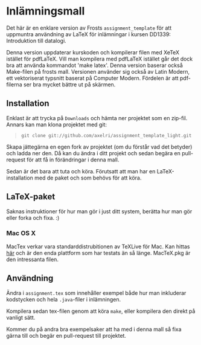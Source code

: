 # Inlämningsmall

Det här är en enklare version av Frosts `assignment_template` för att uppmuntra användning av LaTeX för inlämningar i kursen DD1339: Introduktion till datalogi.

Denna version uppdaterar kurskoden och kompilerar filen med XeTeX istället för pdfLaTeX. Vill man kompilera med pdfLaTeX istället går det dock bra att använda kommandot 'make latex'. Denna version baserar också Make-filen på frosts mall. Versionen använder sig också av Latin Modern, ett vektoriserat typsnitt baserat på Computer Modern. Fördelen är att pdf-filerna ser bra mycket bättre ut på skärmen.

## Installation

Enklast är att trycka på `Downloads` och hämta ner projektet som en zip-fil. Annars kan man klona projektet med git:

> `git clone git://github.com/axelri/assignment_template_light.git`

Skapa jättegärna en egen fork av projektet (om du förstår vad det betyder) och ladda ner den. Då kan du ändra i ditt projekt och sedan begära en pull-request för att få in förändringar i denna mall.

Sedan är det bara att tuta och köra. Förutsatt att man har en LaTeX-installation med de paket och som behövs för att köra.

## LaTeX-paket

Saknas instruktioner för hur man gör i just ditt system, berätta hur man gör eller forka och fixa. :)

### Mac OS X

MacTex verkar vara standarddistrubitionen av TeXLive för Mac. Kan hittas [här](http://www.tug.org/mactex/) och är den enda plattform som har testats än så länge. MacTeX.pkg är den intressanta filen.

## Användning

Ändra i `assignment.tex` som innehåller exempel både hur man inkluderar kodstycken och hela `.java`-filer i inlämningen.

Kompilera sedan tex-filen genom att köra `make`, eller kompilera den direkt på vanligt sätt.

Kommer du på andra bra exempelsaker att ha med i denna mall så fixa gärna till och begär en pull-request till projektet.
